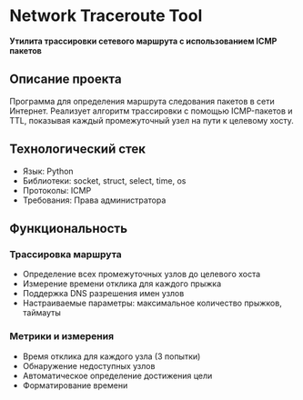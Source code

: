 # Network Traceroute Tool

**Утилита трассировки сетевого маршрута с использованием ICMP пакетов**

## Описание проекта
Программа для определения маршрута следования пакетов в сети Интернет. Реализует алгоритм трассировки с помощью ICMP-пакетов и TTL, показывая каждый промежуточный узел на пути к целевому хосту.

## Технологический стек
- Язык: Python 
- Библиотеки: socket, struct, select, time, os
- Протоколы: ICMP
- Требования: Права администратора

## Функциональность

### Трассировка маршрута
- Определение всех промежуточных узлов до целевого хоста
- Измерение времени отклика для каждого прыжка 
- Поддержка DNS разрешения имен узлов
- Настраиваемые параметры: максимальное количество прыжков, таймауты

### Метрики и измерения
- Время отклика для каждого узла (3 попытки)
- Обнаружение недоступных узлов 
- Автоматическое определение достижения цели
- Форматирование времени 
